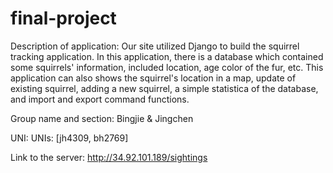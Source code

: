 # final-project



Description of application:
Our site utilized Django to build the squirrel tracking application. In this application, there is a database which contained some squirrels' information, included location, age
color of the fur, etc. This application can also shows the squirrel's location in a map, update of existing squirrel, adding a new squirrel, a simple statistica of the 
database, and import and export command functions. 

Group name and section:
Bingjie & Jingchen

UNI:
UNIs: [jh4309, bh2769]

Link to the server:
http://34.92.101.189/sightings

